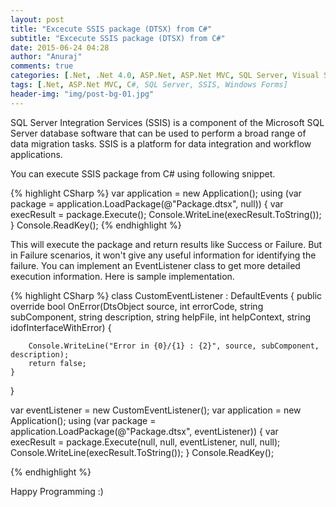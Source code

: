 ```yaml
---
layout: post
title: "Excecute SSIS package (DTSX) from C#"
subtitle: "Excecute SSIS package (DTSX) from C#"
date: 2015-06-24 04:28
author: "Anuraj"
comments: true
categories: [.Net, .Net 4.0, ASP.Net, ASP.Net MVC, SQL Server, Visual Studio]
tags: [.Net, ASP.Net MVC, C#, SQL Server, SSIS, Windows Forms]
header-img: "img/post-bg-01.jpg"
---
```

SQL Server Integration Services (SSIS) is a component of the Microsoft SQL Server database software that can be used to perform a broad range of data migration tasks. SSIS is a platform for data integration and workflow applications.

You can execute SSIS package from C# using following snippet.

{% highlight CSharp %}
var application = new Application();
using (var package = application.LoadPackage(@"Package.dtsx", null))
{
    var execResult = package.Execute();
    Console.WriteLine(execResult.ToString());
}
Console.ReadKey();
{% endhighlight %}

This will execute the package and return results like Success or Failure. But in Failure scenarios, it won't give any useful information for identifying the failure. You can implement an EventListener class to get more detailed execution information. Here is sample implementation.

{% highlight CSharp %}
class CustomEventListener : DefaultEvents
{
    public override bool OnError(DtsObject source, int errorCode, string subComponent,
        string description, string helpFile, int helpContext, string idofInterfaceWithError)
    {

        Console.WriteLine("Error in {0}/{1} : {2}", source, subComponent, description);
        return false;
    }
}

var eventListener = new CustomEventListener();
var application = new Application();
using (var package = application.LoadPackage(@"Package.dtsx", eventListener))
{
    var execResult = package.Execute(null, null, eventListener, null, null);
    Console.WriteLine(execResult.ToString());
}
Console.ReadKey();

{% endhighlight %}

Happy Programming :)
